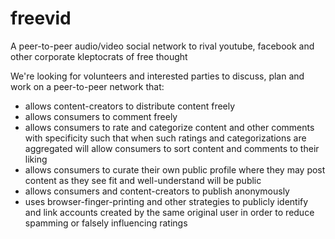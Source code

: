 # freevid
A peer-to-peer audio/video social network to rival youtube, facebook and other corporate kleptocrats of free thought

We're looking for volunteers and interested parties to discuss, plan and work on a peer-to-peer network that:
- allows content-creators to distribute content freely
- allows consumers to comment freely
- allows consumers to rate and categorize content and other comments with specificity such that when such ratings and categorizations are aggregated will allow consumers to sort content and comments to their liking
- allows consumers to curate their own public profile where they may post content as they see fit and well-understand will be public
- allows consumers and content-creators to publish anonymously
- uses browser-finger-printing and other strategies to publicly identify and link accounts created by the same original user in order to reduce spamming or falsely influencing ratings
